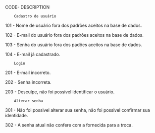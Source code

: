 CODE-                            DESCRIPTION

        Cadastro de usuário

101             -               Nome de usuário fora dos padrões aceitos na base de dados.

102             -               E-mail do usuário fora dos padrões aceitos na base de dados.

103             -               Senha do usuário fora dos padões aceitos na base de dados.

104             -               E-mail já cadastrado.

        Login

201             -               E-mail incorreto.

202             -               Senha incorreta.

203             -               Desculpe, não foi possivel identificar o usuário.

        Alterar senha

301             -               Não foi possivel alterar sua senha, não foi possivel confirmar sua identidade. 

302             -               A senha atual não confere com a fornecida para a troca.